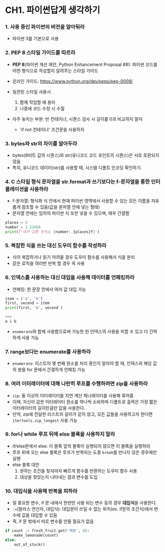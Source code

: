 # CH1. 파이썬답게 생각하기
### 1. 사용 중인 파이썬의 버전을 알아둬라
- 파이썬 3를 기본으로 사용

### 2. PEP 8 스타일 가이드를 따르라
- **PEP 8**(파이썬 개선 제안, Python Enhancement Proposal #8): 파이썬 코드를 어떤 형식으로 작성할지 알려주는 스타일 가이드
- 온라인 가이드: <https://www.python.org/dev/peps/pep-0008/>
- 일관된 스타일 사용시 
    1. 함께 작업할 때 용이
    2. 나중에 코드 수정 시 수월
    
- 자주 놓치는 부분: 빈 컨테이너, 시퀀스 검사 시 길이를 0과 비교하지 말자
    - 'if not 컨테이너' 조건문을 사용하자
    
### 3. bytes와 str의 차이를 알아두라
- bytes(8비트 값의 시퀀스)와 str(유니코드 코드 포인트의 시퀀스)은 서로 호환되지 않음
- 특히, 유니코드 데이터(str)를 사용할 때, 시스템 디폴트 인코딩 확인하기.

### 4. C 스타일 형식 문자열을 str.format과 쓰기보다는 f-문자열을 통한 인터폴레이션을 사용하라
- f-문자열: 형식화 식 안에서 현재 파이썬 영역에서 사용할 수 있는 모든 이름을 자유롭게 참조할 수 있음(값을 문자열 안에 넣는 형태)
- 문자열 안에는 임의의 파이썬 식 또한 넣을 수 있으며, 매우 간결함
 ```python
 places = 3 
 number = 1.23456 
 print(f'내가 고른 숫자는 {number:.{places}f}')
 ```

### 5. 복잡한 식을 쓰는 대신 도우미 함수를 작성하라
- 식이 복잡하거나 읽기 어려울 경우 도우미 함수를 사용해서 식을 분리
- 같은 로직을 여러번 반복 할 경우 꼭 사용

### 6. 인덱스를 사용하는 대신 대입을 사용해 데이터를 언패킹하라
- 언패킹: 한 문장 안에서 여러 값 대입 가능
 ```python
 item = ('a', 'b')
 first, second = item 
 print(first, '&', second )

>>>
a & b
 ```
- ```enumerate```와 함께 사용함으로써 가능한 한 인덱스의 사용을 피할 수 있고 더 간략하게 사용 가능


### 7. range보다는 enumerate를 사용하라
- ```enumerate```: 리스트의 몇 번째 원소를 처리 중인지 알아야 할 때, 인덱스와 해당 값의 쌍을 for 문에서 간결하게 언패킹 가능

### 8. 여러 이터레이터에 대해 나란히 루프를 수행하려면 zip을 사용하라
- ```zip```: 둘 이상의 이터레이터를 지연 계산 제너레이터를 사용해 묶어줌
- 이때, 자신이 감싼 이터레이터 원소를 하나씩 소비하며 디폴트로 출력은 가장 짧은 이터레이터의 길이만큼만 값을 사용한다.
- 만약, zip에 전달한 리스트의 길이가 같지 않고, 모든 값들을 사용하고자 한다면 ```itertools.zip_longest``` 사용 가능


### 9. for나 while 루프 뒤에 else 블록을 사용하지 말라
- if/else문에서 else: 이 블록 앞의 블록이 실행되지 않으면 이 블록을 실행하라
- 루프 뒤에 오는 else 블록은 루프가 반복되는 도중 ```break```를 만나지 않은 경우에만 실행
- else 블록 대안
  1. 원하는 조건을 찾자마자 빠르게 함수를 반환하는 도우미 함수 사용
  2. 대상을 찾았는지 나타내는 결과 변수를 도입

### 10. 대입식을 사용해 반복을 피하라
- 덜 중요한 변수, if 문 내에서 한번만 사용 되는 변수 등의 경우 **대입식**을 사용한다.
- ```:=```(왈라스 연산자, 대입식): 대입문이 쓰일 수 없는 위치(ex. if문의 조건식)에서 변수에 값을 대입할 수 있음
- 즉, if 문 밖에서 따로 변수를 만들 필요가 없음
```python
if count := fresh_fruit.get('레몬', 0):
    make_lemonade(count)
else:
    out_of_stock()
```
